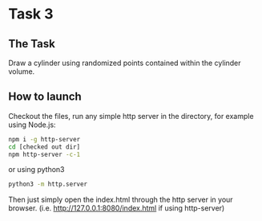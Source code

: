 # Task 3

## The Task

Draw a cylinder using randomized points contained within the cylinder volume.

## How to launch

Checkout the files, run any simple http server in the directory, for example using Node.js:

```bash
npm i -g http-server
cd [checked out dir]
npm http-server -c-1
```
or using python3
```bash
python3 -m http.server
```

Then just simply open the index.html through the http server in your browser. (i.e. http://127.0.0.1:8080/index.html if using http-server)
